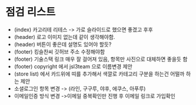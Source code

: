 # 점검 리스트

- (index) 카고리테 리테스 -> 가로 슬라이드로 했으면 좋겠고 후후
- (header) 로고 이미지 없는데 같이 생각해야함.
- (header) 버튼이 좋은데 설명도 있어야 할듯?
- (footer) 킹슬찬씨 깃허브 주소 수정해야함
- (footer) 기술스택 링크 매우 잘 걸어져 있음, 항목만 사진으로 대체하면 좋을듯 함
- (footer) copyright 에서 jsl3team 으로 이름변경 제안 
- (store list) 에서 카드위에 띠를 추가해서 색깔로 카테고리 구분을 하는건 어떨까 하는 제안
- 소셜로그인 항목 변경 -> (라인, 구구루, 야후, 에쿠스, 아푸루)
- 이메일인증 방식 변경 ->이메일 중복확인만 진행 후 이메일 링크로 가입확인